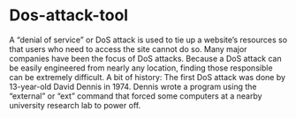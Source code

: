 # Dos-attack-tool
  A “denial of service” or DoS attack is used to tie up a website’s resources so that users who need to access the site cannot do so. Many major companies have been the focus of DoS attacks. Because a DoS attack can be easily engineered from nearly any location, finding those responsible can be extremely difficult.  A bit of history: The first DoS attack was done by 13-year-old David Dennis in 1974. Dennis wrote a program using the “external” or “ext” command that forced some computers at a nearby university research lab to power off.
